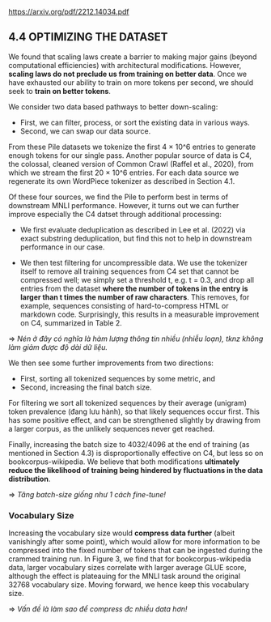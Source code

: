 https://arxiv.org/pdf/2212.14034.pdf

## 4.4 OPTIMIZING THE DATASET
We found that scaling laws create a barrier to making major gains (beyond computational efficiencies) with architectural modifications. However, __scaling laws do not preclude us from training on better data__. Once we have exhausted our ability to train on more tokens per second, we should seek to __train on better tokens__.

We consider two data based pathways to better down-scaling:
- First, we can filter, process, or sort the existing data in various ways.
- Second, we can swap our data source.

From these Pile datasets we tokenize the first 4 × 10^6 entries to generate enough tokens for our single pass. Another popular source of data is C4, the colossal, cleaned version of Common Crawl (Raffel et al., 2020), from which we stream the first 20 × 10^6 entries. For each data source we regenerate its own WordPiece tokenizer as described in Section 4.1.


Of these four sources, we find the Pile to perform best in terms of downstream MNLI performance. However, it turns out we can further improve especially the C4 datset through additional processing:

- We first evaluate deduplication as described in Lee et al. (2022) via exact substring deduplication, but find this not to help in downstream performance in our case.

- We then test filtering for uncompressible data. We use the tokenizer itself to remove all training sequences from C4 set that cannot be compressed well; we simply set a threshold t, e.g. t = 0.3, and drop all entries from the dataset __where the number of tokens in the entry is larger than t times the number of raw characters__. This removes, for example, sequences consisting of hard-to-compress HTML or markdown code. Surprisingly, this results in a measurable improvement on C4, summarized in Table 2.

=> _Nén ở đây có nghĩa là hàm lượng thông tin nhiều (nhiễu loạn), tknz không làm giảm được độ dài dữ liệu._

We then see some further improvements from two directions:
- First, sorting all tokenized sequences by some metric, and 
- Second, increasing the final batch size.

For filtering we sort all tokenized sequences by their average (unigram) token prevalence (đang lưu hành), so that likely sequences occur first. This has some positive effect, and can be strengthened slightly by drawing from a larger corpus, as the unlikely sequences never get reached.

Finally, increasing the batch size to 4032/4096 at the end of training (as mentioned in Section 4.3) is disproportionally effective on C4, but less so on bookcorpus-wikipedia. We believe that both modifications __ultimately reduce the likelihood of training being hindered by fluctuations in the data distribution__.

=> _Tăng batch-size giống như 1 cách fine-tune!_

### Vocabulary Size

Increasing the vocabulary size would __compress data further__ (albeit vanishingly after some point), which would allow for more information to be compressed into the fixed number of tokens that can be ingested during the crammed training run. In Figure 3, we find that for bookcorpus-wikipedia data, larger vocabulary sizes correlate with larger average GLUE score, although the effect is plateauing for the MNLI task around the original 32768 vocabulary size. Moving forward, we hence keep this vocabulary size.

=> _Vấn đề là làm sao để compress đc nhiều data hơn!_

